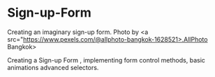 # Sign-up-Form
Creating an imaginary sign-up form.
Photo by <a src="https://www.pexels.com/@allphoto-bangkok-1628521>.AllPhoto Bangkok></a>
  
Creating a Sign-up Form , implementing form control methods, basic animations advanced selectors.
  
